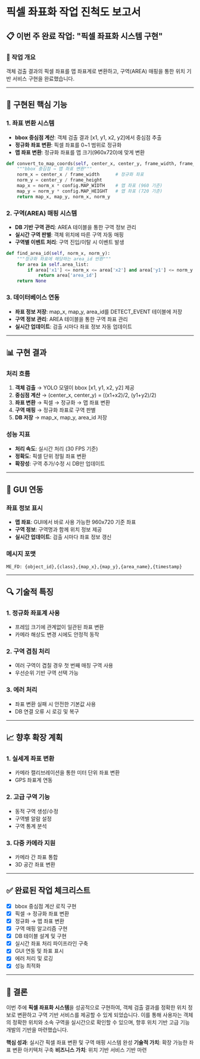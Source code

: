 # 픽셀 좌표화 작업 진척도 보고서

## 📋 이번 주 완료 작업: "픽셀 좌표화 시스템 구현"

### 🎯 작업 개요
객체 검출 결과의 픽셀 좌표를 맵 좌표계로 변환하고, 구역(AREA) 매핑을 통한 위치 기반 서비스 구현을 완료했습니다.

---

## 🔧 구현된 핵심 기능

### 1. 좌표 변환 시스템
- **bbox 중심점 계산**: 객체 검출 결과 [x1, y1, x2, y2]에서 중심점 추출
- **정규화 좌표 변환**: 픽셀 좌표를 0~1 범위로 정규화
- **맵 좌표 변환**: 정규화 좌표를 맵 크기(960x720)에 맞게 변환

```python
def convert_to_map_coords(self, center_x, center_y, frame_width, frame_height):
    """bbox 중심점 → 맵 좌표 변환"""
    norm_x = center_x / frame_width      # 정규화 좌표
    norm_y = center_y / frame_height
    map_x = norm_x * config.MAP_WIDTH    # 맵 좌표 (960 기준)
    map_y = norm_y * config.MAP_HEIGHT   # 맵 좌표 (720 기준)
    return map_x, map_y, norm_x, norm_y
```

### 2. 구역(AREA) 매핑 시스템
- **DB 기반 구역 관리**: AREA 테이블을 통한 구역 정보 관리
- **실시간 구역 판별**: 객체 위치에 따른 구역 자동 매핑
- **구역별 이벤트 처리**: 구역 진입/이탈 시 이벤트 발생

```python
def find_area_id(self, norm_x, norm_y):
    """정규화 좌표에 해당하는 area_id 반환"""
    for area in self.area_list:
        if area['x1'] <= norm_x <= area['x2'] and area['y1'] <= norm_y <= area['y2']:
            return area['area_id']
    return None
```

### 3. 데이터베이스 연동
- **좌표 정보 저장**: map_x, map_y, area_id를 DETECT_EVENT 테이블에 저장
- **구역 정보 관리**: AREA 테이블을 통한 구역 좌표 관리
- **실시간 업데이트**: 검출 시마다 좌표 정보 자동 업데이트

---

## 📊 구현 결과

### 처리 흐름
1. **객체 검출** → YOLO 모델이 bbox [x1, y1, x2, y2] 제공
2. **중심점 계산** → (center_x, center_y) = ((x1+x2)/2, (y1+y2)/2)
3. **좌표 변환** → 픽셀 → 정규화 → 맵 좌표 변환
4. **구역 매핑** → 정규화 좌표로 구역 판별
5. **DB 저장** → map_x, map_y, area_id 저장

### 성능 지표
- **처리 속도**: 실시간 처리 (30 FPS 기준)
- **정확도**: 픽셀 단위 정밀 좌표 변환
- **확장성**: 구역 추가/수정 시 DB만 업데이트

---

## 🎨 GUI 연동

### 좌표 정보 표시
- **맵 좌표**: GUI에서 바로 사용 가능한 960x720 기준 좌표
- **구역 정보**: 구역명과 함께 위치 정보 제공
- **실시간 업데이트**: 검출 시마다 좌표 정보 갱신

### 메시지 포맷
```
ME_FD: {object_id},{class},{map_x},{map_y},{area_name},{timestamp}
```

---

## 🔍 기술적 특징

### 1. 정규화 좌표계 사용
- 프레임 크기에 관계없이 일관된 좌표 변환
- 카메라 해상도 변경 시에도 안정적 동작

### 2. 구역 겹침 처리
- 여러 구역이 겹칠 경우 첫 번째 매칭 구역 사용
- 우선순위 기반 구역 선택 가능

### 3. 에러 처리
- 좌표 변환 실패 시 안전한 기본값 사용
- DB 연결 오류 시 로깅 및 복구

---

## 📈 향후 확장 계획

### 1. 실세계 좌표 변환
- 카메라 캘리브레이션을 통한 미터 단위 좌표 변환
- GPS 좌표계 연동

### 2. 고급 구역 기능
- 동적 구역 생성/수정
- 구역별 알람 설정
- 구역 통계 분석

### 3. 다중 카메라 지원
- 카메라 간 좌표 통합
- 3D 공간 좌표 변환

---

## ✅ 완료된 작업 체크리스트

- [x] bbox 중심점 계산 로직 구현
- [x] 픽셀 → 정규화 좌표 변환
- [x] 정규화 → 맵 좌표 변환
- [x] 구역 매핑 알고리즘 구현
- [x] DB 테이블 설계 및 구현
- [x] 실시간 좌표 처리 파이프라인 구축
- [x] GUI 연동 및 좌표 표시
- [x] 에러 처리 및 로깅
- [x] 성능 최적화

---

## 🎉 결론

이번 주에 **픽셀 좌표화 시스템**을 성공적으로 구현하여, 객체 검출 결과를 정확한 위치 정보로 변환하고 구역 기반 서비스를 제공할 수 있게 되었습니다. 이를 통해 사용자는 객체의 정확한 위치와 소속 구역을 실시간으로 확인할 수 있으며, 향후 위치 기반 고급 기능 개발의 기반을 마련했습니다.

**핵심 성과**: 실시간 픽셀 좌표 변환 및 구역 매핑 시스템 완성
**기술적 가치**: 확장 가능한 좌표 변환 아키텍처 구축
**비즈니스 가치**: 위치 기반 서비스 기반 마련 